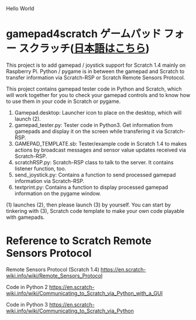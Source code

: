 Hello World

# gamepad4scratch  ゲームパッド フォー スクラッチ([日本語はこちら](./README-ja.md))
This project is to add gamepad / joystick support for Scratch 1.4 mainly on Raspberry Pi. Python / pygame is in between the gamepad and Scratch to transfer information via Scratch-RSP or Scratch Remote Sensors Protocol.


This project contains gamepad tester code in Python and Scratch, which will work together for you to check your gamepad controls and to know how to use them in your code in Scratch or pygame.


1. Gamepad.desktop: 
    Launcher icon to place on the desktop, which will launch (2).
2.  gamepad_tester.py: 
    Tester code in Python3. Get information from gamepads and display it on the screen while transfering it via Scratch-RSP.
3.  GAMEPAD_TEMPLATE.sb: 
    Tester/example code in Scratch 1.4 to makes actions by broadcast messages and sensor value updates received via Scratch-RSP.
4.  scratchRSP.py: 
    Scratch-RSP class to talk to the server. It contains listener function, too.
5.  send_joystick.py: 
    Contains a function to send processed gamepad information via Scratch-RSP.
6.  textprint.py: 
    Contains a function to display processed gamepad information on the pygame window.

(1) launches (2), then please launch (3) by yourself.
You can start by tinkering with (3), Scratch code template to make your own code playable with gamepads.


# Reference to Scratch Remote Sensors Protocol

Remote Sensors Protocol (Scratch 1.4)
https://en.scratch-wiki.info/wiki/Remote_Sensors_Protocol

Code in Python 2
https://en.scratch-wiki.info/wiki/Communicating_to_Scratch_via_Python_with_a_GUI

Code in Python 3
https://en.scratch-wiki.info/wiki/Communicating_to_Scratch_via_Python
